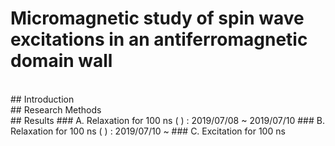 # Micromagnetic study of spin wave excitations in an antiferromagnetic domain wall
<br>
## Introduction
<br>
## Research Methods
<br>
## Results
### A.	Relaxation for 100 ns ( ) : 2019/07/08 ~ 2019/07/10
### B.	Relaxation for 100 ns ( ) : 2019/07/10 ~ 
### C.	Excitation for 100 ns
